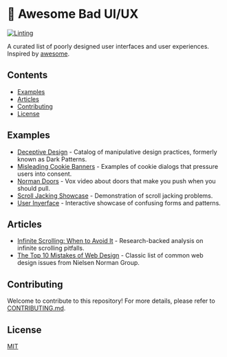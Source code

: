 <!-- markdownlint-disable MD013 -->

# 🤢 Awesome Bad UI/UX

[![Linting](https://github.com/kurone-kito/awesome-bad-ui-ux/actions/workflows/lint.yml/badge.svg)](https://github.com/kurone-kito/awesome-bad-ui-ux/actions/workflows/lint.yml)

A curated list of poorly designed user interfaces and user experiences.
Inspired by [awesome][awesome].

## Contents

- [Examples](#examples)
- [Articles](#articles)
- [Contributing](#contributing)
- [License](#license)

## Examples

- [Deceptive Design][deceptive-design] - Catalog of manipulative design practices, formerly known as Dark Patterns.
- [Misleading Cookie Banners][cookie-banners] - Examples of cookie dialogs that pressure users into consent.
- [Norman Doors][norman-doors] - Vox video about doors that make you push when you should pull.
- [Scroll Jacking Showcase][scroll-jacking] - Demonstration of scroll jacking problems.
- [User Inyerface][userinyerface] - Interactive showcase of confusing forms and patterns.

## Articles

- [Infinite Scrolling: When to Avoid It][infinite-scroll] - Research-backed analysis on infinite scrolling pitfalls.
- [The Top 10 Mistakes of Web Design][top10] - Classic list of common web design issues from Nielsen Norman Group.

## Contributing

Welcome to contribute to this repository! For more details,
please refer to [CONTRIBUTING.md](.github/CONTRIBUTING.md).

## License

[MIT](./LICENSE)

[awesome]: https://github.com/sindresorhus/awesome
[userinyerface]: https://userinyerface.com/
[deceptive-design]: https://www.deceptive.design/
[cookie-banners]: https://www.nngroup.com/articles/misleading-cookie-banners/
[norman-doors]: https://www.youtube.com/watch?v=wa1YjItUWZg
[scroll-jacking]: https://web.archive.org/web/20220101000000/https://uxmovement.com/navigation/never-use-page-scrolling-jacking/
[top10]: https://www.nngroup.com/articles/top-10-mistakes-web-design/
[infinite-scroll]: https://www.nngroup.com/articles/infinite-scrolling/
